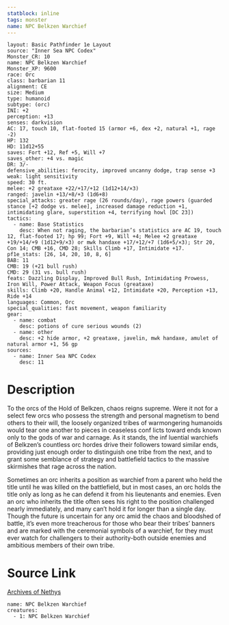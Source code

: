 ```yaml
---
statblock: inline
tags: monster
name: NPC Belkzen Warchief
---
```

```statblock
layout: Basic Pathfinder 1e Layout
source: "Inner Sea NPC Codex"
Monster_CR: 10
name: NPC Belkzen Warchief
Monster_XP: 9600
race: Orc
class: barbarian 11
alignment: CE
size: Medium
type: humanoid
subtype: (orc)
INI: +2
perception: +13
senses: darkvision
AC: 17, touch 10, flat-footed 15 (armor +6, dex +2, natural +1, rage -2)
HP: 132
HD: 11d12+55
saves: Fort +12, Ref +5, Will +7
saves_other: +4 vs. magic
DR: 3/-
defensive_abilities: ferocity, improved uncanny dodge, trap sense +3
weak: light sensitivity
speed: 30 ft.
melee: +2 greataxe +22/+17/+12 (1d12+14/×3)
ranged: javelin +13/+8/+3 (1d6+8)
special_attacks: greater rage (26 rounds/day), rage powers (guarded stance [+2 dodge vs. melee], increased damage reduction +1, intimidating glare, superstition +4, terrifying howl [DC 23])
tactics:
  - name: Base Statistics
    desc: When not raging, the barbarian’s statistics are AC 19, touch 12, flat-footed 17; hp 99; Fort +9, Will +4; Melee +2 greataxe +19/+14/+9 (1d12+9/×3) or mwk handaxe +17/+12/+7 (1d6+5/×3); Str 20, Con 14; CMB +16, CMD 28; Skills Climb +17, Intimidate +17.
pf1e_stats: [26, 14, 20, 10, 8, 6]
BAB: 11
CMB: 19 (+21 bull rush)
CMD: 29 (31 vs. bull rush)
feats: Dazzling Display, Improved Bull Rush, Intimidating Prowess, Iron Will, Power Attack, Weapon Focus (greataxe)
skills: Climb +20, Handle Animal +12, Intimidate +20, Perception +13, Ride +14
languages: Common, Orc
special_qualities: fast movement, weapon familiarity
gear:
  - name: combat
    desc: potions of cure serious wounds (2)
  - name: other
    desc: +2 hide armor, +2 greataxe, javelin, mwk handaxe, amulet of natural armor +1, 56 gp
sources:
  - name: Inner Sea NPC Codex
    desc: 11
```
# Description
To the orcs of the Hold of Belkzen, chaos reigns supreme. Were it not for a select few orcs who possess the strength and personal magnetism to bend others to their will, the loosely organized tribes of warmongering humanoids would tear one another to pieces in ceaseless conf licts toward ends known only to the gods of war and carnage. As it stands, the inf luential warchiefs of Belkzen’s countless orc hordes drive their followers toward similar ends, providing just enough order to distinguish one tribe from the next, and to grant some semblance of strategy and battlefield tactics to the massive skirmishes that rage across the nation.

Sometimes an orc inherits a position as warchief from a parent who held the title until he was killed on the battlefield, but in most cases, an orc holds the title only as long as he can defend it from his lieutenants and enemies. Even an orc who inherits the title often sees his right to the position challenged nearly immediately, and many can’t hold it for longer than a single day. Though the future is uncertain for any orc amid the chaos and bloodshed of battle, it’s even more treacherous for those who bear their tribes’ banners and are marked with the ceremonial symbols of a warchief, for they must ever watch for challengers to their authority-both outside enemies and ambitious members of their own tribe.
# Source Link
[Archives of Nethys](https://aonprd.com/NPCDisplay.aspx?ItemName=Belkzen%20Warchief)
```encounter-table
name: NPC Belkzen Warchief
creatures:
  - 1: NPC Belkzen Warchief
```
